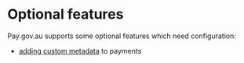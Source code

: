 # Optional features

Pay.gov.au supports some optional features which need configuration:

- [adding custom metadata](/docs/optional-features/custom-metadata) to payments
